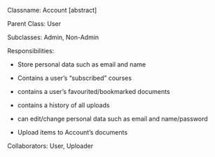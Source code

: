 Classname: Account [abstract]

Parent Class: User

Subclasses: Admin, Non-Admin
 
Responsibilities:

* Store personal data such as email and name

* Contains a user’s “subscribed” courses

* contains a user’s favourited/bookmarked documents

* contains a history of all uploads

* can edit/change personal data such as email and name/password

* Upload items to Account’s documents
 
Collaborators: User, Uploader
